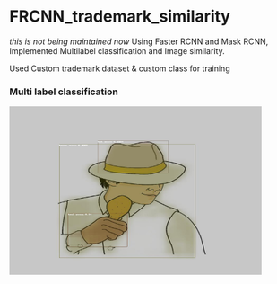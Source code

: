 # FRCNN_trademark_similarity
*this is not being maintained now*
Using Faster RCNN and Mask RCNN, Implemented Multilabel classification and Image similarity.

Used Custom trademark dataset & custom class for training

### Multi label classification
<img src="./images/det1.jpg" width="450px" height="300px" title="det1" alt="det1"></img><br/>
